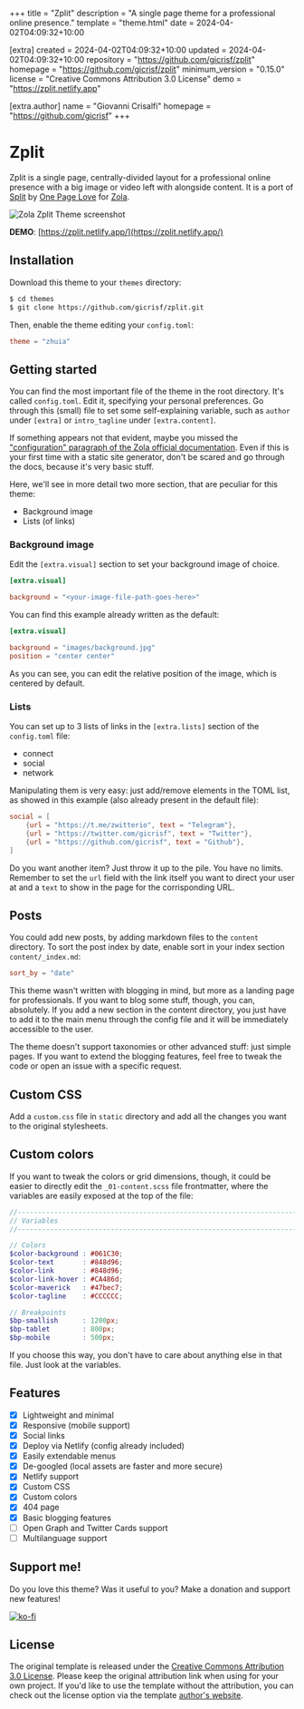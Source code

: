 
+++
title = "Zplit"
description = "A single page theme for a professional online presence."
template = "theme.html"
date = 2024-04-02T04:09:32+10:00

[extra]
created = 2024-04-02T04:09:32+10:00
updated = 2024-04-02T04:09:32+10:00
repository = "https://github.com/gicrisf/zplit"
homepage = "https://github.com/gicrisf/zplit"
minimum_version = "0.15.0"
license = "Creative Commons Attribution 3.0 License"
demo = "https://zplit.netlify.app"

[extra.author]
name = "Giovanni Crisalfi"
homepage = "https://github.com/gicrisf"
+++        

# Zplit

Zplit is a single page, centrally-divided layout for a professional online presence with a big image or video left with alongside content. It is a port of [Split](//onepagelove.com/split) by [One Page Love](//onepagelove.com) for [Zola](https://www.getzola.org/).

![Zola Zplit Theme screenshot](screenshot.png)

**DEMO**: [https://zplit.netlify.app/](https://zplit.netlify.app/)

## Installation

Download this theme to your `themes` directory:

```bash
$ cd themes
$ git clone https://github.com/gicrisf/zplit.git
```

Then, enable the theme editing your `config.toml`:

```toml
theme = "zhuia"
```

## Getting started

You can find the most important file of the theme in the root directory. It's called `config.toml`.
Edit it, specifying your personal preferences. Go through this (small) file to set some self-explaining variable, such as `author` under `[extra]` or `intro_tagline` under `[extra.content]`. 

If something appears not that evident, maybe you missed the ["configuration" paragraph of the Zola official documentation](https://www.getzola.org/documentation/getting-started/configuration/). Even if this is your first time with a static site generator, don't be scared and go through the docs, because it's very basic stuff.

Here, we'll see in more detail two more section, that are peculiar for this theme:
- Background image
- Lists (of links)

### Background image

Edit the `[extra.visual]` section to set your background image of choice.

```toml
[extra.visual]

background = "<your-image-file-path-goes-here>"
```

You can find this example already written as the default:

```toml
[extra.visual]

background = "images/background.jpg"
position = "center center"
```

As you can see, you can edit the relative position of the image, which is centered by default.

### Lists

You can set up to 3 lists of links in the `[extra.lists]` section of the `config.toml` file: 
- connect
- social
- network

Manipulating them is very easy: just add/remove elements in the TOML list, as showed in this example (also already present in the default file):

``` toml
social = [
    {url = "https://t.me/zwitterio", text = "Telegram"},
    {url = "https://twitter.com/gicrisf", text = "Twitter"},
    {url = "https://github.com/gicrisf", text = "Github"},
]
```

Do you want another item? Just throw it up to the pile. You have no limits.
Remember to set the `url` field with the link itself you want to direct your user at and a `text` to show in the page for the corrisponding URL.

## Posts

You could add new posts, by adding markdown files to the `content` directory.
To sort the post index by date, enable sort in your index section `content/_index.md`:

```toml
sort_by = "date"
```

This theme wasn't written with blogging in mind, but more as a landing page for professionals. If you want to blog some stuff, though, you can, absolutely. If you add a new section in the content directory, you just have to add it to the main menu through the config file and it will be immediately accessible to the user.

The theme doesn't support taxonomies or other advanced stuff: just simple pages. If you want to extend the blogging features, feel free to tweak the code or open an issue with a specific request.

## Custom CSS

Add a `custom.css` file in `static` directory and add all the changes you want to the original stylesheets. 

## Custom colors

If you want to tweak the colors or grid dimensions, though, it could be easier to directly edit the `_01-content.scss` file frontmatter, where the variables are easily exposed at the top of the file:

``` scss
//-------------------------------------------------------------------------------
// Variables
//-------------------------------------------------------------------------------

// Colors
$color-background : #061C30;
$color-text       : #848d96;
$color-link       : #848d96;
$color-link-hover : #CA486d;
$color-maverick   : #47bec7;
$color-tagline    : #CCCCCC;

// Breakpoints
$bp-smallish      : 1200px;
$bp-tablet        : 800px;
$bp-mobile        : 500px;
```

If you choose this way, you don't have to care about anything else in that file. Just look at the variables.

## Features

- [x] Lightweight and minimal
- [x] Responsive (mobile support)
- [x] Social links
- [x] Deploy via Netlify (config already included)
- [x] Easily extendable menus
- [x] De-googled (local assets are faster and more secure)
- [x] Netlify support
- [x] Custom CSS
- [x] Custom colors
- [x] 404 page
- [x] Basic blogging features
- [ ] Open Graph and Twitter Cards support
- [ ] Multilanguage support

## Support me!

Do you love this theme? Was it useful to you? Make a donation and support new features!

[![ko-fi](https://ko-fi.com/img/githubbutton_sm.svg)](https://ko-fi.com/V7V425BFU)

## License

The original template is released under the [Creative Commons Attribution 3.0 License](//github.com/escalate/hugo-split-theme/blob/master/LICENSE.md). Please keep the original attribution link when using for your own project. If you'd like to use the template without the attribution, you can check out the license option via the template [author's website](//onepagelove.com/split).

        